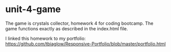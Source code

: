 # unit-4-game

The game is crystals collector, homework 4 for coding bootcamp. The game functions exactly as described in the index.html file.

I linked this homework to my portfolio:
https://github.com/tbiaglow/Responsive-Portfolio/blob/master/portfolio.html